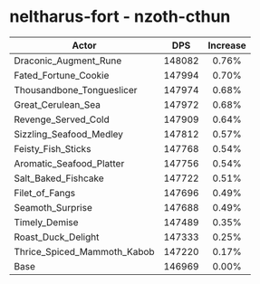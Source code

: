 # neltharus-fort - nzoth-cthun
| Actor | DPS | Increase |
|---|:---:|:---:|
|Draconic_Augment_Rune|148082|0.76%|
|Fated_Fortune_Cookie|147994|0.70%|
|Thousandbone_Tongueslicer|147974|0.68%|
|Great_Cerulean_Sea|147972|0.68%|
|Revenge_Served_Cold|147909|0.64%|
|Sizzling_Seafood_Medley|147812|0.57%|
|Feisty_Fish_Sticks|147768|0.54%|
|Aromatic_Seafood_Platter|147756|0.54%|
|Salt_Baked_Fishcake|147722|0.51%|
|Filet_of_Fangs|147696|0.49%|
|Seamoth_Surprise|147688|0.49%|
|Timely_Demise|147489|0.35%|
|Roast_Duck_Delight|147333|0.25%|
|Thrice_Spiced_Mammoth_Kabob|147220|0.17%|
|Base|146969|0.00%|
